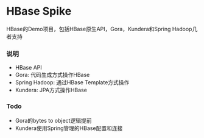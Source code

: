 HBase Spike
=================================
HBase的Demo项目，包括HBase原生API，Gora，Kundera和Spring Hadoop几者支持

### 说明

* HBase API
* Gora: 代码生成方式操作HBase
* Spring Hadoop: 通过HBase Template方式操作
* Kundera: JPA方式操作HBase

### Todo

* Gora的bytes to object逻辑提前
* Kundera使用Spring管理的HBase配置和连接